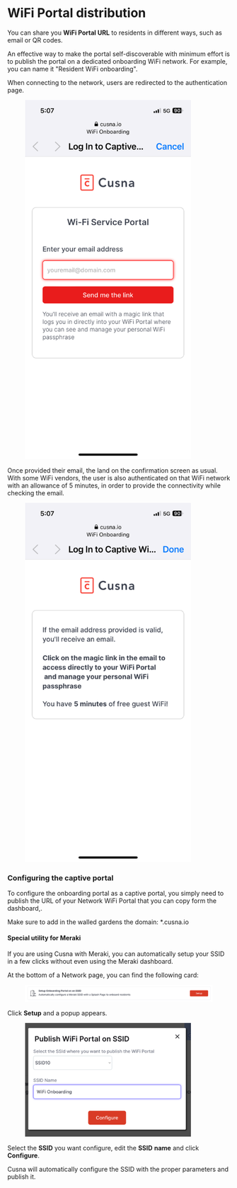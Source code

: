 # WiFi Portal distribution

You can share you **WiFi Portal URL** to residents in different ways, such as email or QR codes.

An effective way to make the portal self-discoverable with minimum effort is to publish the portal on a dedicated onboarding WiFi network. For example, you can name it "Resident WiFi onboarding".

When connecting to the network, users are redirected to the authentication page.

<figure><img src="../../.gitbook/assets/ACB79D38-516D-457E-BAEB-EF7A9E23D3AF.PNG" alt="" width="375"><figcaption></figcaption></figure>

Once provided their email, the land on the confirmation screen as usual. With some WiFi vendors, the user is also authenticated on that WiFi network with an allowance of 5 minutes, in order to provide the connectivity while checking the email.

<figure><img src="../../.gitbook/assets/3E3BAAF0-8D94-4BE0-9081-59ECEDB39078.PNG" alt="" width="375"><figcaption></figcaption></figure>

### Configuring the captive portal

To configure the onboarding portal as a captive portal, you simply need to publish the URL of your Network WiFi Portal that you can copy form the dashboard,.

Make sure to add in the walled gardens the domain: \*.cusna.io



#### Special utility for Meraki

If you are using Cusna with Meraki, you can automatically setup your SSID in a few clicks without even using the Meraki dashboard.&#x20;

At the bottom of a Network page, you can find the following card:

<figure><img src="../../.gitbook/assets/image (258).png" alt=""><figcaption></figcaption></figure>

Click **Setup** and a popup appears.

<figure><img src="../../.gitbook/assets/image (259).png" alt="" width="375"><figcaption></figcaption></figure>

Select the **SSID** you want configure, edit the **SSID** **name** and click **Configure**.&#x20;

Cusna will automatically configure the SSID with the proper parameters and publish it.

